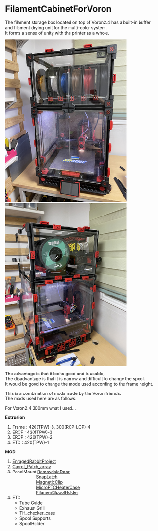# FilamentCabinetForVoron

The filament storage box located on top of Voron2.4 has a built-in buffer and filament drying unit for the multi-color system.  
It forms a sense of unity with the printer as a whole.

<img width="400" src="https://github.com/erogizer/FilamentCabinetForVoron/blob/main/Photos/V2_complete.jpg" alt="Complete1"> <img width="400" src="https://github.com/erogizer/FilamentCabinetForVoron/blob/main/Photos/V2_complete2.jpg" alt="Complete2">

The advantage is that it looks good and is usable,  
The disadvantage is that it is narrow and difficult to change the spool.  
It would be good to change the mode used according to the frame height.

This is a combination of mods made by the Voron friends.   
The mods used here are as follows.  
  
    
For Voron2.4 300mm what I used...  

**Extrusion**
1. Frame : 420(TPW)-8, 300(RCP-LCP)-4  
2. ERCF : 420(TPW)-2  
3. ERCP : 420(TPW)-2  
4. ETC : 420(TPW)-1  

**MOD**
1. <a href="https://github.com/EtteGit/EnragedRabbitProject">EnragedRabbitProject</a>  
2. <a href="https://github.com/probably-Erwins-Cat/ERCF-Buffer-Array">Carrot_Patch_array</a>  
3. PanelMount <a href="https://github.com/elpopo-eng/VoronFrenchUsers/tree/main/Mod/RemovableDoor">RemovableDoor</a>  
&nbsp;&nbsp;&nbsp;&nbsp;&nbsp;&nbsp;&nbsp;&nbsp;&nbsp;&nbsp;&nbsp;&nbsp;&nbsp;&nbsp;&nbsp;&nbsp;&nbsp;&nbsp;&nbsp;&nbsp;<a href="https://github.com/VoronDesign/VoronUsers/tree/master/printer_mods/richardjm/snap-latch-2020">SnapLatch</a>  
&nbsp;&nbsp;&nbsp;&nbsp;&nbsp;&nbsp;&nbsp;&nbsp;&nbsp;&nbsp;&nbsp;&nbsp;&nbsp;&nbsp;&nbsp;&nbsp;&nbsp;&nbsp;&nbsp;&nbsp;<a href="https://www.printables.com/model/84734-magnetic-panel-clip-for-voron-24">MagneticClip</a>  
&nbsp;&nbsp;&nbsp;&nbsp;&nbsp;&nbsp;&nbsp;&nbsp;&nbsp;&nbsp;&nbsp;&nbsp;&nbsp;&nbsp;&nbsp;&nbsp;&nbsp;&nbsp;&nbsp;&nbsp;<a href="https://www.thingiverse.com/thing:4157564">MicroPTCHeaterCase</a>  
&nbsp;&nbsp;&nbsp;&nbsp;&nbsp;&nbsp;&nbsp;&nbsp;&nbsp;&nbsp;&nbsp;&nbsp;&nbsp;&nbsp;&nbsp;&nbsp;&nbsp;&nbsp;&nbsp;&nbsp;<a href="https://www.printables.com/model/38423-variable-multi-filament-spool-holder">FilamentSpoolHolder</a>  
6. ETC  
    - Tube Guide
    - Exhaust Grill
    - TH_checker_case
    - Spool Supports
    - SpoolHolder
